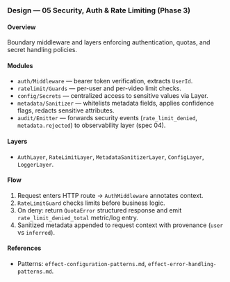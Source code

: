 ### Design — 05 Security, Auth & Rate Limiting (Phase 3)

#### Overview

Boundary middleware and layers enforcing authentication, quotas, and secret handling policies.

#### Modules

- `auth/Middleware` — bearer token verification, extracts `UserId`.
- `ratelimit/Guards` — per-user and per-video limit checks.
- `config/Secrets` — centralized access to sensitive values via Layer.
- `metadata/Sanitizer` — whitelists metadata fields, applies confidence flags, redacts sensitive attributes.
- `audit/Emitter` — forwards security events (`rate_limit_denied`, `metadata.rejected`) to observability layer (spec 04).

#### Layers

- `AuthLayer`, `RateLimitLayer`, `MetadataSanitizerLayer`, `ConfigLayer`, `LoggerLayer`.

#### Flow

1. Request enters HTTP route → `AuthMiddleware` annotates context.
2. `RateLimitGuard` checks limits before business logic.
3. On deny: return `QuotaError` structured response and emit `rate_limit_denied_total` metric/log entry.
4. Sanitized metadata appended to request context with provenance (`user` vs `inferred`).

#### References

- Patterns: `effect-configuration-patterns.md`, `effect-error-handling-patterns.md`.
